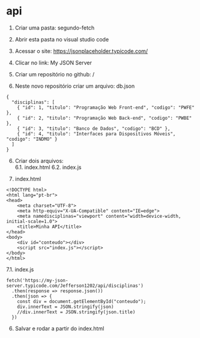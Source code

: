 # api
1. Criar uma pasta: segundo-fetch
2. Abrir esta pasta no visual studio code
3. Acessar o site:  https://jsonplaceholder.typicode.com/
4. Clicar no link:  My JSON Server
5. Criar um repositório no github: <your-username>/<your-repo>
            
7. Neste novo repositório criar um arquivo: db.json
```
{
  "disciplinas": [
    { "id": 1, "titulo": "Programação Web Front-end", "codigo": "PWFE" },
    { "id": 2, "titulo": "Programação Web Back-end", "codigo": "PWBE" },
    { "id": 3, "titulo": "Banco de Dados", "codigo": "BCD" },
    { "id": 4, "titulo": "Interfaces para Dispositivos Móveis", "codigo": "INDMO" }
  ]
}
```
6. Criar dois arquivos: <br />
  6.1. index.html
  6.2.  index.js

7. index.html
```
<!DOCTYPE html>
<html lang="pt-br">
<head>
    <meta charset="UTF-8">
    <meta http-equiv="X-UA-Compatible" content="IE=edge">
    <meta namedisciplinas="viewport" content="width=device-width, initial-scale=1.0">
    <title>Minha API</title>
</head>
<body>
    <div id="conteudo"></div>
    <script src="index.js"></script>   
</body>
</html>
```

7.1. index.js
```
fetch('https://my-json-server.typicode.com/Jefferson1202/api/disciplinas')
  .then(response => response.json())
  .then(json => {
    const div = document.getElementById("conteudo");
    div.innerText = JSON.stringify(json)
    //div.innerText = JSON.stringify(json.title)
  })
 ```

6. Salvar e rodar a partir do index.html
